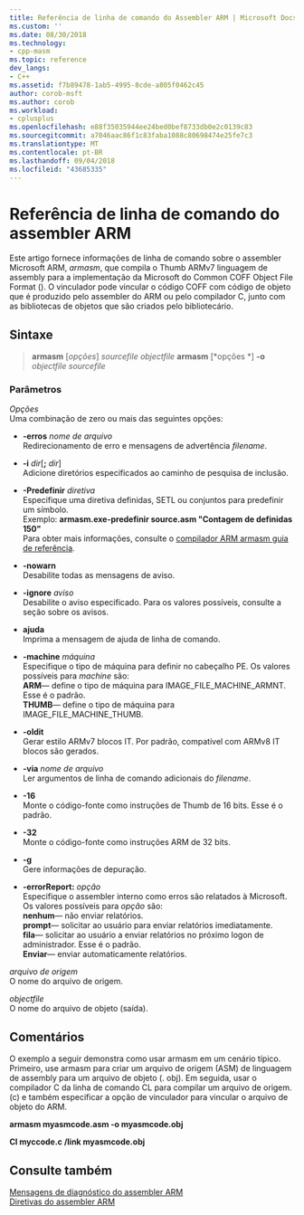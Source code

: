 ```yaml
---
title: Referência de linha de comando do Assembler ARM | Microsoft Docs
ms.custom: ''
ms.date: 08/30/2018
ms.technology:
- cpp-masm
ms.topic: reference
dev_langs:
- C++
ms.assetid: f7b89478-1ab5-4995-8cde-a805f0462c45
author: corob-msft
ms.author: corob
ms.workload:
- cplusplus
ms.openlocfilehash: e88f35035944ee24bed0bef8733db0e2c0139c83
ms.sourcegitcommit: a7046aac86f1c83faba1088c80698474e25fe7c3
ms.translationtype: MT
ms.contentlocale: pt-BR
ms.lasthandoff: 09/04/2018
ms.locfileid: "43685335"
---
```

# <a name="arm-assembler-command-line-reference"></a>Referência de linha de comando do assembler ARM

Este artigo fornece informações de linha de comando sobre o assembler Microsoft ARM, *armasm*, que compila o Thumb ARMv7 linguagem de assembly para a implementação da Microsoft do Common COFF Object File Format (). O vinculador pode vincular o código COFF com código de objeto que é produzido pelo assembler do ARM ou pelo compilador C, junto com as bibliotecas de objetos que são criados pelo bibliotecário.

## <a name="syntax"></a>Sintaxe

> **armasm** [*opções*] *sourcefile* *objectfile*
> **armasm** [*opções *] **-o** *objectfile* *sourcefile*

### <a name="parameters"></a>Parâmetros

*Opções*<br/>
Uma combinação de zero ou mais das seguintes opções:

- **-erros** *nome de arquivo*<br/>
   Redirecionamento de erro e mensagens de advertência *filename*.

- **-i** *dir*[**;** <em>dir</em>]<br/>
   Adicione diretórios especificados ao caminho de pesquisa de inclusão.

- **-Predefinir** *diretiva*<br/>
   Especifique uma diretiva definidas, SETL ou conjuntos para predefinir um símbolo.<br/>
   Exemplo: **armasm.exe-predefinir source.asm "Contagem de definidas 150"**<br/>
   Para obter mais informações, consulte o [compilador ARM armasm guia de referência](http://infocenter.arm.com/help/topic/com.arm.doc.dui0802b/index.html).

- **-nowarn**<br/>
   Desabilite todas as mensagens de aviso.

- **-ignore** *aviso*<br/>
   Desabilite o aviso especificado. Para os valores possíveis, consulte a seção sobre os avisos.

- **ajuda**<br/>
   Imprima a mensagem de ajuda de linha de comando.

- **-machine** *máquina*<br/>
   Especifique o tipo de máquina para definir no cabeçalho PE.  Os valores possíveis para *machine* são:<br/>
   **ARM**— define o tipo de máquina para IMAGE_FILE_MACHINE_ARMNT. Esse é o padrão.<br/>
   **THUMB**— define o tipo de máquina para IMAGE_FILE_MACHINE_THUMB.

- **-oldit**<br/>
   Gerar estilo ARMv7 blocos IT.  Por padrão, compatível com ARMv8 IT blocos são gerados.

- **-via** *nome de arquivo*<br/>
   Ler argumentos de linha de comando adicionais do *filename*.

- **-16**<br/>
   Monte o código-fonte como instruções de Thumb de 16 bits.  Esse é o padrão.

- **-32**<br/>
   Monte o código-fonte como instruções ARM de 32 bits.

- **-g**<br/>
   Gere informações de depuração.

- **-errorReport:** *opção*<br/>
   Especifique o assembler interno como erros são relatados à Microsoft.  Os valores possíveis para *opção* são:<br/>
   **nenhum**— não enviar relatórios.<br/>
   **prompt**— solicitar ao usuário para enviar relatórios imediatamente.<br/>
   **fila**— solicitar ao usuário a enviar relatórios no próximo logon de administrador. Esse é o padrão.<br/>
   **Enviar**— enviar automaticamente relatórios.

*arquivo de origem*<br/>
O nome do arquivo de origem.

*objectfile*<br/>
O nome do arquivo de objeto (saída).

## <a name="remarks"></a>Comentários

O exemplo a seguir demonstra como usar armasm em um cenário típico. Primeiro, use armasm para criar um arquivo de origem (ASM) de linguagem de assembly para um arquivo de objeto (. obj). Em seguida, usar o compilador C da linha de comando CL para compilar um arquivo de origem. (c) e também especificar a opção de vinculador para vincular o arquivo de objeto do ARM.

**armasm myasmcode.asm -o myasmcode.obj**

**Cl myccode.c /link myasmcode.obj**

## <a name="see-also"></a>Consulte também

[Mensagens de diagnóstico do assembler ARM](../../assembler/arm/arm-assembler-diagnostic-messages.md)<br/>
[Diretivas do assembler ARM](../../assembler/arm/arm-assembler-directives.md)<br/>
